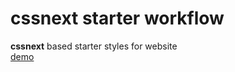# cssnext starter workflow

**cssnext** based starter styles for website  
[demo](http://raymundo-rabago.github.io/RFramework/)